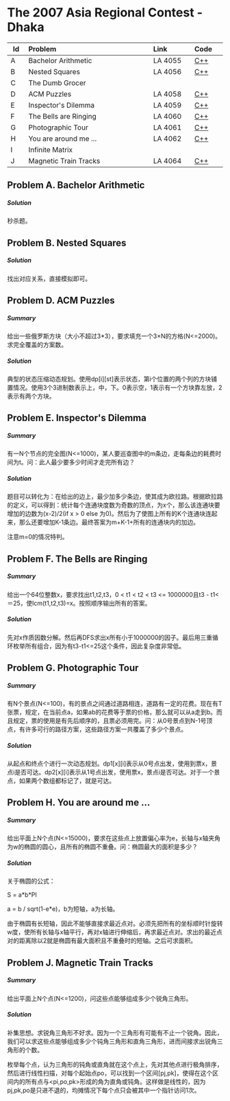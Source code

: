 # The 2007 Asia Regional Contest - Dhaka

<table>
<thead>
<th width='40px' align='center'>Id</th>
<th width='500px' align='left'>Problem</th>
<th width='130px' align='left'>Link</th>
<th width='80px' align='left'>Code</th>
</thead>
<tbody>
<tr><td>A</td>   <td>Bachelor Arithmetic</td>   <td>LA 4055</td>   <td><a href='la4055.cpp'>C++</a></td>   </tr>
<tr><td>B</td>   <td>Nested Squares</td>   <td>LA 4056</td>   <td><a href='la4056.cpp'>C++</a></td>   </tr>
<tr><td>C</td>   <td>The Dumb Grocer</td>   <td></td>   <td></td>   </tr>
<tr><td>D</td>   <td>ACM Puzzles</td>   <td>LA 4058</td>   <td><a href='la4058.cpp'>C++</a></td>   </tr>
<tr><td>E</td>   <td>Inspector's Dilemma</td>   <td>LA 4059</td>   <td><a href='la4059.cpp'>C++</a></td>   </tr>
<tr><td>F</td>   <td>The Bells are Ringing</td>   <td>LA 4060</td>   <td><a href='la4060.cpp'>C++</a></td>   </tr>
<tr><td>G</td>   <td>Photographic Tour</td>   <td>LA 4061</td>   <td><a href='la4061.cpp'>C++</a></td>   </tr>
<tr><td>H</td>   <td>You are around me ...</td>   <td>LA 4062</td>   <td><a href='la4062.cpp'>C++</a></td>   </tr>
<tr><td>I</td>   <td>Infinite Matrix</td>   <td></td>   <td></td>   </tr>
<tr><td>J</td>   <td>Magnetic Train Tracks</td>   <td>LA 4064</td>   <td><a href='la4064.cpp'>C++</a></td>   </tr>
</tbody>
</table>

## Problem A. Bachelor Arithmetic
##### Solution
秒杀题。


## Problem B. Nested Squares

##### Solution
找出对应关系，直接模拟即可。


## Problem D. ACM Puzzles

##### Summary
给出一些俄罗斯方块（大小不超过3\*3），要求填充一个3×N的方格(N<=2000)。求完全覆盖的方案数。
##### Solution
典型的状态压缩动态规划。使用dp[i][st]表示状态，第i个位置的两个列的方块铺置情况。使用3个3进制数表示上，中，下。0表示空，1表示有一个方块靠左放，2表示有两个方块。


## Problem E. Inspector's Dilemma
##### Summary
有一N个节点的完全图(N<=1000)，某人要巡查图中的m条边，走每条边的耗费时间为t。问：此人最少要多少时间才走完所有边？
##### Solution
题目可以转化为：在给出的边上，最少加多少条边，使其成为欧拉路。根据欧拉路的定义，可以得到：统计每个连通块度数为奇数的顶点，为x个，那么该连通块要增加的边数为(x-2)/2(if x > 0 else 为0)。然后为了使图上所有的K个连通块连起来，那么还要增加K-1条边。最终答案为m+K-1+所有的连通块内的加边。

注意m=0的情况特判。 


## Problem F. The Bells are Ringing

##### Summary
给出一个64位整数x，要求找出t1,t2,t3，0 < t1 < t2 < t3 <= 1000000且t3 - t1<＝25，使lcm(t1,t2,t3)=x。按照顺序输出所有的答案。
##### Solution
先对x作质因数分解。然后再DFS求出x所有小于1000000的因子。最后用三重循环枚举所有组合，因为有t3-t1<=25这个条件，因此复杂度非常低。


## Problem G. Photographic Tour
##### Summary
有N个景点(N<=100)，有的景点之间通过道路相连，道路有一定的花费。现在有T张票，规定，在当前点a，如果ab的花费等于票的价格，那么就可以从a走到b。而且规定，票的使用是有先后顺序的，且票必须用完。问：从0号景点到N-1号顶点，有许多可行的路径方案，这些路径方案一共覆盖了多少个景点。
##### Solution
从起点和终点个进行一次动态规划。dp1[x][i]表示从0号点出发，使用到票x，景点i是否可达。dp2[x][i]表示从1号点出发，使用票x，景点i是否可达。对于一个景点，如果两个数组都标记了，就是可达。


## Problem H. You are around me ...

##### Summary
给出平面上N个点(N<=15000)，要求在这些点上放置偏心率为e，长轴与x轴夹角为w的椭圆的圆心，且所有的椭圆不重叠。问：椭圆最大的面积是多少？
##### Solution
关于椭圆的公式：

S = a\*b\*PI

a = b / sqrt(1-e\*e)，b为短轴，a为长轴。

由于椭圆有长短轴，因此不能够直接求最近点对。必须先把所有的坐标顺时针旋转w度，使所有长轴与x轴平行，再对x轴进行伸缩后，再求最近点对。求出的最近点对的距离除以2就是椭圆有最大面积且不重叠时的短轴。之后可求面积。



## Problem J. Magnetic Train Tracks
##### Summary
给出平面上N个点(N<=1200)，问这些点能够组成多少个锐角三角形。
##### Solution
补集思想。求锐角三角形不好求。因为一个三角形有可能有不止一个锐角。因此，我们可以求这些点能够组成多少个钝角三角形和直角三角形，进而间接求出锐角三角形的个数。

枚举每个点，认为三角形的钝角或直角就在这个点上，先对其他点进行极角排序，然后进行线性扫描，对每个起始点po，可以找到一个区间[pj,pk]，使得在这个区间内的所有点与<pi,po,pk>形成的角为直角或钝角。这样做是线性的，因为pj,pk,po是只进不退的，均摊情况下每个点只会被其中一个指针访问1次。



